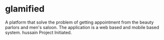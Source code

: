 # glamified
A platform that solve the problem of getting appointment from the beauty parlors and men's saloon. The application is a web based and mobile based system. 
hussain
Project Initiated.
